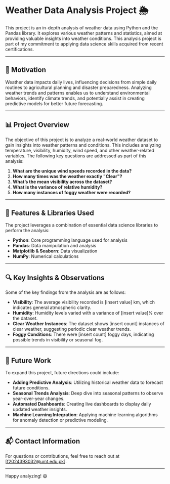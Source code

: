 # Weather Data Analysis Project 🌦️

This project is an in-depth analysis of weather data using Python and the Pandas library. 
It explores various weather patterns and statistics, aimed at providing valuable insights 
into weather conditions. This analysis project is part of my commitment to applying 
data science skills acquired from recent certifications.

---

## 🌟 Motivation
Weather data impacts daily lives, influencing decisions from simple daily routines to 
agricultural planning and disaster preparedness. Analyzing weather trends and patterns 
enables us to understand environmental behaviors, identify climate trends, and potentially 
assist in creating predictive models for better future forecasting.

---

## 📊 Project Overview
The objective of this project is to analyze a real-world weather dataset to gain insights into weather patterns and conditions. 
This includes analyzing temperature, visibility, humidity, wind speed, and other weather-related variables. 
The following key questions are addressed as part of this analysis:

1. **What are the unique wind speeds recorded in the data?**
2. **How many times was the weather exactly "Clear"?**
3. **What’s the mean visibility across the dataset?**
4. **What is the variance of relative humidity?**
5. **How many instances of foggy weather were recorded?**

---


## 🚀 Features & Libraries Used
The project leverages a combination of essential data science libraries to perform the analysis:

- **Python**: Core programming language used for analysis
- **Pandas**: Data manipulation and analysis
- **Matplotlib & Seaborn**: Data visualization
- **NumPy**: Numerical calculations

---

## 🔍 Key Insights & Observations
Some of the key findings from the analysis are as follows:

- **Visibility**: The average visibility recorded is [insert value] km, which indicates general atmospheric clarity.
- **Humidity**: Humidity levels varied with a variance of [insert value]% over the dataset.
- **Clear Weather Instances**: The dataset shows [insert count] instances of clear weather, suggesting periodic clear weather trends.
- **Foggy Conditions**: There were [insert count] foggy days, indicating possible trends in visibility or seasonal fog.

---

## 🔧 Future Work
To expand this project, future directions could include:

- **Adding Predictive Analysis**: Utilizing historical weather data to forecast future conditions.
- **Seasonal Trends Analysis**: Deep dive into seasonal patterns to observe year-over-year changes.
- **Automated Dashboards**: Creating live dashboards to display daily updated weather insights.
- **Machine Learning Integration**: Applying machine learning algorithms for anomaly detection or predictive modeling.

---

## 📬 Contact Information
For questions or contributions, feel free to reach out at [f2024393032@umt.edu.pk].

---

Happy analyzing! 😄
